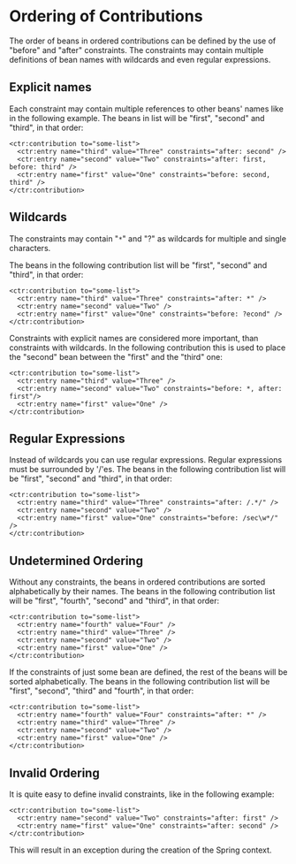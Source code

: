# Ordering of Contributions #

The order of beans in ordered contributions can be defined by the use of "before" and "after" constraints. The constraints may contain multiple definitions of bean names with wildcards and even regular expressions.

## Explicit names ##

Each constraint may contain multiple references to other beans' names like in the following example. The beans in list will be "first", "second" and "third", in that order:

```
<ctr:contribution to="some-list">
  <ctr:entry name="third" value="Three" constraints="after: second" />
  <ctr:entry name="second" value="Two" constraints="after: first, before: third" />
  <ctr:entry name="first" value="One" constraints="before: second, third" />
</ctr:contribution>
```

## Wildcards ##

The constraints may contain "`*`" and "?" as wildcards for multiple and single characters.

The beans in the following contribution list will be "first", "second" and "third", in that order:

```
<ctr:contribution to="some-list">
  <ctr:entry name="third" value="Three" constraints="after: *" />
  <ctr:entry name="second" value="Two" />
  <ctr:entry name="first" value="One" constraints="before: ?econd" />
</ctr:contribution>
```

Constraints with explicit names are considered more important, than constraints with wildcards. In the following contribution this is used to place the "second" bean between the "first" and the "third" one:

```
<ctr:contribution to="some-list">
  <ctr:entry name="third" value="Three" />
  <ctr:entry name="second" value="Two" constraints="before: *, after: first"/>
  <ctr:entry name="first" value="One" />
</ctr:contribution>
```

## Regular Expressions ##

Instead of wildcards you can use regular expressions. Regular expressions must be surrounded by '/'es. The beans in the following contribution list will be "first", "second" and "third", in that order:

```
<ctr:contribution to="some-list">
  <ctr:entry name="third" value="Three" constraints="after: /.*/" />
  <ctr:entry name="second" value="Two" />
  <ctr:entry name="first" value="One" constraints="before: /sec\w*/" />
</ctr:contribution>
```

## Undetermined Ordering ##

Without any constraints, the beans in ordered contributions are sorted alphabetically by their names. The beans in the following contribution list will be "first", "fourth", "second" and "third", in that order:

```
<ctr:contribution to="some-list">
  <ctr:entry name="fourth" value="Four" />
  <ctr:entry name="third" value="Three" />
  <ctr:entry name="second" value="Two" />
  <ctr:entry name="first" value="One" />
</ctr:contribution>
```

If the constraints of just some bean are defined, the rest of the beans will be sorted alphabetically. The beans in the following contribution list will be "first", "second", "third" and "fourth", in that order:

```
<ctr:contribution to="some-list">
  <ctr:entry name="fourth" value="Four" constraints="after: *" />
  <ctr:entry name="third" value="Three" />
  <ctr:entry name="second" value="Two" />
  <ctr:entry name="first" value="One" />
</ctr:contribution>
```

## Invalid Ordering ##

It is quite easy to define invalid constraints, like in the following example:

```
<ctr:contribution to="some-list">
  <ctr:entry name="second" value="Two" constraints="after: first" />
  <ctr:entry name="first" value="One" constraints="after: second" />
</ctr:contribution>
```

This will result in an exception during the creation of the Spring context.